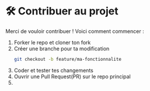 # 🛠 Contribuer au projet
Merci de vouloir contribuer ! Voici comment commencer :

1. Forker le repo et cloner ton fork
2. Créer une branche pour ta modification
   ```bash
   git checkout -b feature/ma-fonctionnalite
   ```
3. Coder et tester tes changements
4. Ouvrir une Pull Request(PR) sur le repo principal
5. 